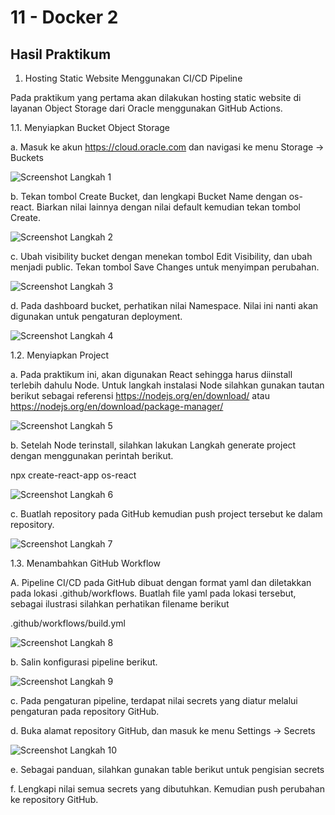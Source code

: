 # 11 - Docker 2

## Hasil Praktikum

1. Hosting Static Website Menggunakan CI/CD Pipeline

Pada praktikum yang pertama akan dilakukan hosting static website di layanan Object Storage dari Oracle menggunakan GitHub Actions.

1.1. Menyiapkan Bucket Object Storage

a. Masuk ke akun https://cloud.oracle.com dan navigasi ke menu Storage -> Buckets

![Screenshot Langkah 1](img/langkah1.JPG)

b. Tekan tombol Create Bucket, dan lengkapi Bucket Name dengan os-react. Biarkan nilai lainnya dengan nilai default kemudian tekan tombol Create.

![Screenshot Langkah 2](img/langkah2.JPG)

c. Ubah visibility bucket dengan menekan tombol Edit Visibility, dan ubah menjadi public. Tekan tombol Save Changes untuk menyimpan perubahan.

![Screenshot Langkah 3](img/langkah3.JPG)

d. Pada dashboard bucket, perhatikan nilai Namespace. Nilai ini nanti akan digunakan untuk pengaturan deployment.

![Screenshot Langkah 4](img/langkah4.JPG)

1.2. Menyiapkan Project

a. Pada praktikum ini, akan digunakan React sehingga harus diinstall terlebih dahulu Node. Untuk langkah instalasi Node silahkan gunakan tautan berikut sebagai referensi https://nodejs.org/en/download/ atau https://nodejs.org/en/download/package-manager/

![Screenshot Langkah 5](img/langkah5.JPG)

b. Setelah Node terinstall, silahkan lakukan Langkah generate project dengan menggunakan perintah berikut.

npx create-react-app os-react

![Screenshot Langkah 6](img/langkah6.JPG)

c. Buatlah repository pada GitHub kemudian push project tersebut ke dalam repository.

![Screenshot Langkah 7](img/langkah7.JPG)

1.3. Menambahkan GitHub Workflow

A. Pipeline CI/CD pada GitHub dibuat dengan format yaml dan diletakkan pada lokasi .github/workflows. Buatlah file yaml pada lokasi tersebut, sebagai ilustrasi silahkan perhatikan filename berikut

.github/workflows/build.yml

![Screenshot Langkah 8](img/langkah8.JPG)

b. Salin konfigurasi pipeline berikut.

![Screenshot Langkah 9](img/langkah9.JPG)

c. Pada pengaturan pipeline, terdapat nilai secrets yang diatur melalui pengaturan pada
repository GitHub.

d. Buka alamat repository GitHub, dan masuk ke menu Settings -> Secrets

![Screenshot Langkah 10](img/langkah10.JPG)

e. Sebagai panduan, silahkan gunakan table berikut untuk pengisian secrets

f. Lengkapi nilai semua secrets yang dibutuhkan. Kemudian push perubahan ke repository GitHub.